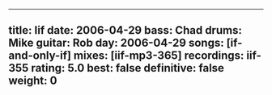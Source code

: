 
---
title: Iif
date: 2006-04-29
bass:	Chad
drums:	Mike
guitar:	Rob
day: 2006-04-29
songs: [if-and-only-if]
mixes: [iif-mp3-365]
recordings: iif-355
rating: 5.0
best: false
definitive: false
weight: 0
---
